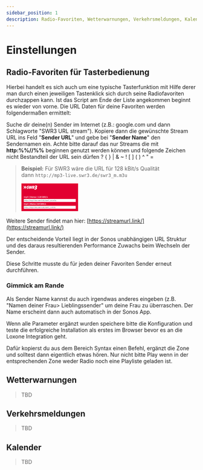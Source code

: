 ```yaml
---
sidebar_position: 1
description: Radio-Favoriten, Wetterwarnungen, Verkehrsmeldungen, Kalender, etc.
---
```


# Einstellungen

## Radio-Favoriten für Tasterbedienung

Hierbei handelt es sich auch um eine typische Tasterfunktion mit Hilfe derer man durch einen jeweiligen Tastenklick sich durch seine Radiofavoriten durchzappen kann. Ist das Script am Ende der Liste angekommen beginnt es wieder von vorne. Die URL Daten für deine Favoriten werden folgendermaßen ermittelt:

Suche dir deine(n) Sender im Internet (z.B.: google.com und dann Schlagworte "SWR3 URL stream"). Kopiere dann die gewünschte Stream URL ins Feld "**Sender URL**" und gebe bei "**Sender Name**" den Sendernamen ein. Achte bitte darauf das nur Streams die mit **http:%%//%%** beginnen genutzt werden können und folgende Zeichen nicht Bestandteil der URL sein dürfen ? { } | & ~ ! [ ] ( ) ^ " =

> __Beispiel:__ Für SWR3 wäre die URL für 128 kBit/s Qualität dann `http://mp3-live.swr3.de/swr3_m.m3u`
>
> ![SWR3](./img/settings_swr3.png)

Weitere Sender findet man hier: [https://streamurl.link/](https://streamurl.link/)

Der entscheidende Vorteil liegt in der Sonos unabhängigen URL Struktur und des daraus resultierenden Performance Zuwachs beim Wechseln der Sender.

Diese Schritte musste du für jeden deiner Favoriten Sender erneut durchführen.

### Gimmick am Rande

Als Sender Name kannst du auch irgendwas anderes eingeben (z.B. "Namen deiner Frau> Lieblingssender" um deine Frau zu überraschen. Der Name erscheint dann auch automatisch in der Sonos App.

Wenn alle Parameter ergänzt wurden speichere bitte die Konfiguration und teste die erfolgreiche Installation als erstes im Browser bevor es an die Loxone Integration geht.

Dafür kopierst du aus dem Bereich Syntax einen Befehl, ergänzt die Zone und solltest dann eigentlich etwas hören. Nur nicht bitte Play wenn in der entsprechenden Zone weder Radio noch eine Playliste geladen ist.

<!-- Weitere Details zum Umgang mit den Radio-Favoriten sowie Playlisten, Diensten und lokalen Dateien findest du unter [[plugins:sonos4loxone:playlisten_radio_dienste_lokale_dateien|Playlisten / Radio / Dienste / lokale Dateien]]. -->

## Wetterwarnungen

> TBD

## Verkehrsmeldungen

> TBD

## Kalender

> TBD
